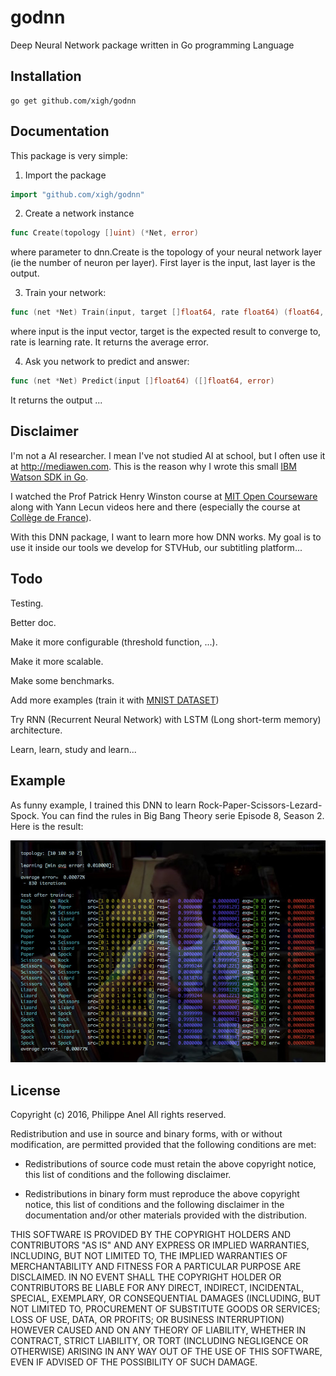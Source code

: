 # godnn
Deep Neural Network package written in Go programming Language

Installation
-----------

	go get github.com/xigh/godnn
	
Documentation
-----------

This package is very simple:

1. Import the package

```go
import "github.com/xigh/godnn"
```

2. Create a network instance

```go
func Create(topology []uint) (*Net, error)
```

where parameter to dnn.Create is the topology of your neural network layer (ie the number of neuron per layer). First layer is the input, last layer is the output.

3. Train your network:

```go
func (net *Net) Train(input, target []float64, rate float64) (float64, error)
```

where input is the input vector, target is the expected result to converge to, rate is learning rate. It returns the average error.

4. Ask you network to predict and answer:

```go
func (net *Net) Predict(input []float64) ([]float64, error)
```

It returns the output ...

Disclaimer
-----------

I'm not a AI researcher. I mean I've not studied AI at school, but I often use it at <http://mediawen.com>. This is the reason why I wrote this small [IBM Watson SDK in Go](https://github.com/Mediawen/watson-go-sdk).

I watched the Prof Patrick Henry Winston course at [MIT Open Courseware](http://ocw.mit.edu/courses/electrical-engineering-and-computer-science/6-034-artificial-intelligence-fall-2010/index.htm) along with Yann Lecun videos here and there (especially the course at [Collège de France](http://www.college-de-france.fr/site/yann-lecun/course-2016-02-12-14h30.htm)).

With this DNN package, I want to learn more how DNN works. My goal is to use it inside our tools we develop for STVHub, our subtitling platform...

Todo
-----------

Testing.

Better doc.

Make it more configurable (threshold function, ...).

Make it more scalable.

Make some benchmarks.

Add more examples (train it with [MNIST DATASET](http://yann.lecun.com/exdb/mnist/))

Try RNN (Recurrent Neural Network) with LSTM (Long short-term memory) architecture.

Learn, learn, study and learn...

Example
-----------

As funny example, I trained this DNN to learn Rock-Paper-Scissors-Lezard-Spock. You can find the rules in Big Bang Theory serie Episode 8, Season 2. Here is the result:

![My image](img/rpsls3.jpg)

License
-----------

Copyright (c) 2016, Philippe Anel
All rights reserved.

Redistribution and use in source and binary forms, with or without
modification, are permitted provided that the following conditions are met:

* Redistributions of source code must retain the above copyright notice, this
  list of conditions and the following disclaimer.

* Redistributions in binary form must reproduce the above copyright notice,
  this list of conditions and the following disclaimer in the documentation
  and/or other materials provided with the distribution.

THIS SOFTWARE IS PROVIDED BY THE COPYRIGHT HOLDERS AND CONTRIBUTORS "AS IS"
AND ANY EXPRESS OR IMPLIED WARRANTIES, INCLUDING, BUT NOT LIMITED TO, THE
IMPLIED WARRANTIES OF MERCHANTABILITY AND FITNESS FOR A PARTICULAR PURPOSE ARE
DISCLAIMED. IN NO EVENT SHALL THE COPYRIGHT HOLDER OR CONTRIBUTORS BE LIABLE
FOR ANY DIRECT, INDIRECT, INCIDENTAL, SPECIAL, EXEMPLARY, OR CONSEQUENTIAL
DAMAGES (INCLUDING, BUT NOT LIMITED TO, PROCUREMENT OF SUBSTITUTE GOODS OR
SERVICES; LOSS OF USE, DATA, OR PROFITS; OR BUSINESS INTERRUPTION) HOWEVER
CAUSED AND ON ANY THEORY OF LIABILITY, WHETHER IN CONTRACT, STRICT LIABILITY,
OR TORT (INCLUDING NEGLIGENCE OR OTHERWISE) ARISING IN ANY WAY OUT OF THE USE
OF THIS SOFTWARE, EVEN IF ADVISED OF THE POSSIBILITY OF SUCH DAMAGE.
